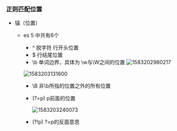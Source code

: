 ### 正则匹配位置
- 锚（位置）
  - es 5 中共有6个
    - ^ 脱字符  行开头位置
    - $  行结尾位置
    - \b  单词边界，具体为 \w与\W之间的位置 ![1583202980217](C:\Users\Administrator\AppData\Roaming\Typora\typora-user-images\1583202980217.png)
    
    ![1583203131600](C:\Users\Administrator\AppData\Roaming\Typora\typora-user-images\1583203131600.png)
    
    - \B  非\b所指的位置之外的所有位置
    
    - (?=p) p前面的位置
    
      ![1583203240073](C:\Users\Administrator\AppData\Roaming\Typora\typora-user-images\1583203240073.png)
    
    - (?!p) ?=p的反面意思







